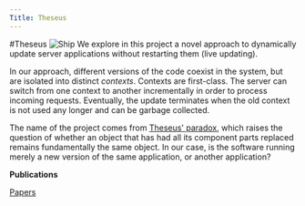 ```yaml
---
Title: Theseus
---
```

#Theseus
![Ship](%assets_url%/files/dc/0i2fztf32htthpgpp7cnnxfapk01x8/ship.jpg) We explore in this project a novel approach to dynamically update server applications without restarting them (live updating). 

In our approach, different versions of the code  coexist in the system, but are isolated into distinct *contexts*. Contexts are first-class. The server can switch from one context to another incrementally in order to process incoming requests. Eventually, the update terminates when the old context is not used any longer and can be garbage collected. 

The name of the project comes from [Theseus' paradox](http://en.wikipedia.org/wiki/Ship_of_Theseus), which raises the question of whether an object that has had all its component parts replaced remains fundamentally the same object. In our case, is the software running merely a new version of the same application, or another application?

**Publications**

[Papers](%assets_url%/scgbib/?query=Wernli+theseus&filter=Year)
